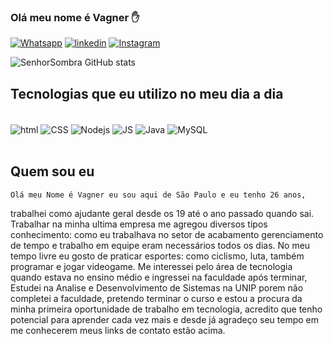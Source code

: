 ### Olá meu nome é Vagner ✋
[![Whatsapp](https://img.shields.io/badge/WhatsApp-25D366?style=for-the-badge&logo=whatsapp&logoColor=white)](https://api.whatsapp.com/send?phone=5511982849550&text=Ol%C3%A1)
[![linkedin](https://img.shields.io/badge/LinkedIn-0077B5?style=for-the-badge&logo=linkedin&logoColor=white)](https://www.linkedin.com/in/vagner-jose-2715b0117/)
[![Instagram](https://img.shields.io/badge/Instagram-E4405F?style=for-the-badge&logo=instagram&logoColor=white)](https://www.instagram.com/vagner.bw/)

![SenhorSombra GitHub stats](https://github-readme-stats.vercel.app/api?username=SenhorSombra&show_icons=true&theme=tokyonight)

## Tecnologias que eu utilizo no meu dia a dia

<div style="display: inline-block"><br/>
    <img align="center" alt="html" src="https://img.shields.io/badge/HTML-239120?style=for-the-badge&logo=html5&logoColor=white"/>
    <img align="center" alt="CSS" src="https://img.shields.io/badge/CSS-239120?&style=for-the-badge&logo=css3&logoColor=white"/>
    <img align="center" alt="Nodejs" src="https://img.shields.io/badge/Node.js-43853D?style=for-the-badge&logo=node.js&logoColor=white"/>
    <img align="center" alt="JS" src="https://img.shields.io/badge/JavaScript-F7DF1E?style=for-the-badge&logo=javascript&logoColor=black"/>
    <img align="center" alt="Java" src="https://img.shields.io/badge/Java-ED8B00?style=for-the-badge&logo=java&logoColor=white"/>
    <img align="center" alt="MySQL" src="https://img.shields.io/badge/MySQL-00000F?style=for-the-badge&logo=mysql&logoColor=white"/>
    <div><br/>

 ## Quem sou eu  
    Olá meu Nome é Vagner eu sou aqui de São Paulo e eu tenho 26 anos, 
trabalhei como ajudante geral desde os 19 até o ano passado quando sai.
Trabalhar na minha ultima empresa me agregou diversos tipos conhecimento:
como eu trabalhava no setor de acabamento gerenciamento de tempo e trabalho em equipe eram necessários todos os dias.
No meu tempo livre eu gosto de praticar esportes: como ciclismo, luta, também programar e jogar videogame. 
Me interessei pelo área de tecnologia quando estava no ensino médio e ingressei na faculdade após terminar, 
Estudei na Analise e Desenvolvimento de Sistemas na UNIP porem não completei a faculdade, 
pretendo terminar o curso e estou a procura da minha primeira oportunidade de trabalho em tecnologia,
acredito que tenho potencial para aprender cada vez mais e desde já agradeço seu tempo em me conhecerem meus links de contato estão acima.

